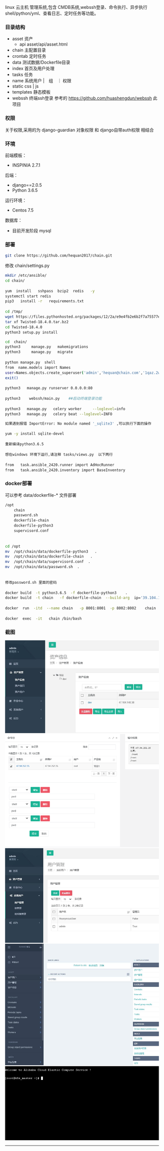 

linux 云主机 管理系统,包含 CMDB系统,webssh登录、命令执行、异步执行shell/python/yml、查看日志、定时任务等功能。


### 目录结构

  *  asset     资产
        * api   asset/api/asset.html
  *  chain      主配置目录
  *  crontab    定时任务
  *  data       测试数据/Dockerfile目录
  *  index      首页及用户处理
  *  tasks      任务
  *  name       系统用户 |　组　｜ 权限
  *  static     css | js  
  *  templates  静态模板
  *  webssh     终端ssh登录     参考的  https://github.com/huashengdun/webssh   此项目

###  权限

关于权限,采用的为 django-guardian  对象权限  和 django自带auth权限 相结合


###  环境


前端模板：
  * INSPINIA 2.7.1  

后端：
  * django==2.0.5
  * Python 3.6.5
  
运行环境：
  *   Centos 7.5

数据库：
  * 目前开发阶段 mysql


###  部署


```bash
git clone https://github.com/hequan2017/chain.git
```

修改 chain/settings.py

```bash
mkdir /etc/ansible/
cd chain/

yum  install   sshpass  bzip2  redis   -y
systemctl start redis
pip3   install -r   requirements.txt

cd /tmp/
wget https://files.pythonhosted.org/packages/12/2a/e9e4fb2e6b2f7a75577e0614926819a472934b0b85f205ba5d5d2add54d0/Twisted-18.4.0.tar.bz2
tar xf Twisted-18.4.0.tar.bz2
cd Twisted-18.4.0
python3 setup.py install
```

```bash
cd  chain/
python3     manage.py   makemigrations
python3     manage.py   migrate

python manage.py  shell
from  name.models import Names
user=Names.objects.create_superuser('admin','hequan@chain.com','1qaz.2wsx')
exit()

python3   manage.py runserver 0.0.0.0:80

python3    webssh/main.py    ##启动终端登录功能

python3   manage.py   celery worker     --loglevel=info
python3   manage.py   celery beat --loglevel=INFO

```

```bash
如果遇到报错 ImportError: No module named '_sqlite3' ,可以执行下面的操作

yum -y install sqlite-devel

重新编译python3.6.5

想在windows 环境下运行,请注释 tasks/views.py  以下两行

from   task.ansible_2420.runner import AdHocRunner
from   task.ansible_2420.inventory import BaseInventory

```

### docker部署

可以参考  data/dockerfile-*   文件部署

```bash
/opt
    chain
    password.sh
    dockerfile-chain
    dockerfile-python3
    supervisord.conf


cd /opt
mv  /opt/chain/data/dockerfile-python3   .
mv  /opt/chain/data/dockerfile-chain   .
mv  /opt/chain/data/supervisord.conf  .
mv  /opt/chain/data/password.sh  .


修改password.sh 里面的密码

docker build  -t python3.6.5  -f dockerfile-python3    .
docker build  -t chain   -f dockerfile-chain  --build-arg  ip='39.104.174.116'  .

docker  run  -itd  --name chain   -p 8001:8001  -p 8002:8002    chain

docker  exec  -it   chain /bin/bash
```

###   截图
![DEMO](static/demo/1.png)
![DEMO](static/demo/2.png)
![DEMO](static/demo/5.png)
![DEMO](static/demo/3.png)
![DEMO](static/demo/4.png)

---

